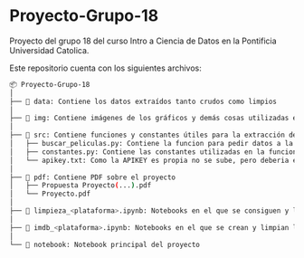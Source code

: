 # Proyecto-Grupo-18
Proyecto del grupo 18 del curso Intro a Ciencia de Datos en la Pontificia Universidad Catolica.

Este repositorio cuenta con los siguientes archivos:

```bash
📦 Proyecto-Grupo-18
│
├── 📂 data: Contiene los datos extraídos tanto crudos como limpios
│
├── 📂 img: Contiene imágenes de los gráficos y demás cosas utilizadas en el analisis
│
├── 📂 src: Contiene funciones y constantes útiles para la extracción de datos
│   ├── buscar_peliculas.py: Contiene la funcion para pedir datos a la API
│   ├── constantes.py: Contiene las constantes utilizadas en la funcion
│   └── apikey.txt: Como la APIKEY es propia no se sube, pero deberia estar en esta carpeta
│
├── 📂 pdf: Contiene PDF sobre el proyecto
│   ├── Propuesta Proyecto(...).pdf
│   └── Proyecto.pdf
│
├── 📄 limpieza_<plataforma>.ipynb: Notebooks en el que se consiguen y limpian los datos de la API
│
├── 📄 imdb_<plataforma>.ipynb: Notebooks en el que se crean y limpian los csv de IMDB
│
└── 📄 notebook: Notebook principal del proyecto
